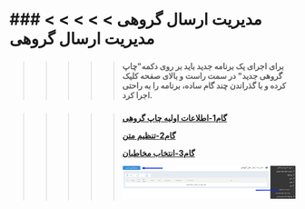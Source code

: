 # مدیریت ارسال گروهی      > > > > > ### مدیریت ارسال گروهی
> > > > > 
> > > > > ### 
> > > > > 
> > > > > **برای اجرای یک برنامه جدید باید بر روی دکمه"چاپ گروهی جدید" در سمت راست و بالای صفحه کلیک کرده و با گذراندن چند گام ساده، برنامه را به راحتی اجرا کرد.**

> > > > > ### 
> > > > > 
> > > > > **[گام1-اطلاعات اولیه چاپ گروهی](GroupSendingManagement/Step1.md)**
> > > > > 
> > > > > **[گام2-تنظیم متن](GroupSendingManagement/Step2.md)**
> > > > > 
> > > > > **[گام3-انتخاب مخاطبان](GroupSendingManagement/Step3.md)**
> > > > > 
> > > > > ****![](advertising-sendingprint-home.png)****